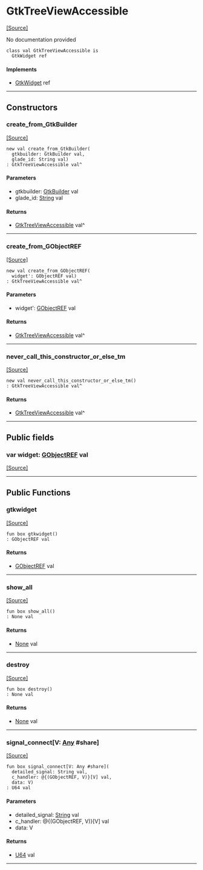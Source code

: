# GtkTreeViewAccessible
<span class="source-link">[[Source]](src/gtk3/GtkTreeViewAccessible.md#L6)</span>

No documentation provided


```pony
class val GtkTreeViewAccessible is
  GtkWidget ref
```

#### Implements

* [GtkWidget](gtk3-GtkWidget.md) ref

---

## Constructors

### create_from_GtkBuilder
<span class="source-link">[[Source]](src/gtk3/GtkTreeViewAccessible.md#L14)</span>


```pony
new val create_from_GtkBuilder(
  gtkbuilder: GtkBuilder val,
  glade_id: String val)
: GtkTreeViewAccessible val^
```
#### Parameters

*   gtkbuilder: [GtkBuilder](gtk3-GtkBuilder.md) val
*   glade_id: [String](builtin-String.md) val

#### Returns

* [GtkTreeViewAccessible](gtk3-GtkTreeViewAccessible.md) val^

---

### create_from_GObjectREF
<span class="source-link">[[Source]](src/gtk3/GtkTreeViewAccessible.md#L17)</span>


```pony
new val create_from_GObjectREF(
  widget': GObjectREF val)
: GtkTreeViewAccessible val^
```
#### Parameters

*   widget': [GObjectREF](gtk3-..-gobject-GObjectREF.md) val

#### Returns

* [GtkTreeViewAccessible](gtk3-GtkTreeViewAccessible.md) val^

---

### never_call_this_constructor_or_else_tm
<span class="source-link">[[Source]](src/gtk3/GtkTreeViewAccessible.md#L20)</span>


```pony
new val never_call_this_constructor_or_else_tm()
: GtkTreeViewAccessible val^
```

#### Returns

* [GtkTreeViewAccessible](gtk3-GtkTreeViewAccessible.md) val^

---

## Public fields

### var widget: [GObjectREF](gtk3-..-gobject-GObjectREF.md) val
<span class="source-link">[[Source]](src/gtk3/GtkTreeViewAccessible.md#L10)</span>



---

## Public Functions

### gtkwidget
<span class="source-link">[[Source]](src/gtk3/GtkTreeViewAccessible.md#L12)</span>


```pony
fun box gtkwidget()
: GObjectREF val
```

#### Returns

* [GObjectREF](gtk3-..-gobject-GObjectREF.md) val

---

### show_all
<span class="source-link">[[Source]](src/gtk3/GtkWidget.md#L4)</span>


```pony
fun box show_all()
: None val
```

#### Returns

* [None](builtin-None.md) val

---

### destroy
<span class="source-link">[[Source]](src/gtk3/GtkWidget.md#L7)</span>


```pony
fun box destroy()
: None val
```

#### Returns

* [None](builtin-None.md) val

---

### signal_connect\[V: [Any](builtin-Any.md) #share\]
<span class="source-link">[[Source]](src/gtk3/GtkWidget.md#L10)</span>


```pony
fun box signal_connect[V: Any #share](
  detailed_signal: String val,
  c_handler: @{(GObjectREF, V)}[V] val,
  data: V)
: U64 val
```
#### Parameters

*   detailed_signal: [String](builtin-String.md) val
*   c_handler: @{(GObjectREF, V)}[V] val
*   data: V

#### Returns

* [U64](builtin-U64.md) val

---

